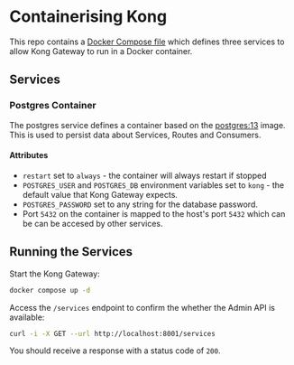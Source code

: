 # Containerising Kong

This repo contains a [Docker Compose file](docker-compose.yaml) which defines three services to allow Kong Gateway to run in a Docker container.

## Services

### Postgres Container

The postgres service defines a container based on the [postgres:13](https://hub.docker.com/layers/library/postgres/13/images/sha256-88dbeb451d370c97d8a19a58d550a6ab62048faa0f1a3187a9e265317241d2e6?context=explore) image. This is used to persist data about Services, Routes and Consumers.

#### Attributes

- `restart` set to `always` - the container will always restart if stopped
- `POSTGRES_USER` and `POSTGRES_DB` environment variables set to `kong` - the default value that Kong Gateway expects.
- `POSTGRES_PASSWORD` set to any string for the database password.
- Port `5432` on the container is mapped to the host's port `5432` which can be can be accesed by other services.

## Running the Services

Start the Kong Gateway:

```bash
docker compose up -d
```

Access the `/services` endpoint to confirm the whether the Admin API is available:

```bash
curl -i -X GET --url http://localhost:8001/services
```

You should receive a response with a status code of `200`.
